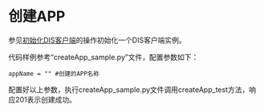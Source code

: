 # 创建APP<a name="dayu_06_0037"></a>

参见[初始化DIS客户端](初始化DIS客户端-2.md)的操作初始化一个DIS客户端实例。

代码样例参考“createApp\_sample.py”文件，配置参数如下：

```
appName = "" #创建的APP名称   
```

配置好以上参数，执行createApp\_sample.py文件调用createApp\_test方法，响应201表示创建成功。

